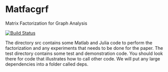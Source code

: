 # Matfacgrf
Matrix Factorization for Graph Analysis

[![Build Status](https://travis-ci.org/jpfairbanks/Matfacgrf.jl.png)](https://travis-ci.org/jpfairbanks/Matfacgrf.jl)

The directory src contains some Matlab and Julia code to perform the factorization and
any experiments that needs to be done for the paper.
The test directory contains some test and demonstration code.
You should look there for code that illustrates how to call other code.
We will put any large dependencies into a folder called deps.
